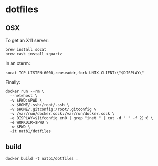 # dotfiles

## OSX
To get an X11 server:
```
brew install socat
brew cask install xquartz
```
In an xterm:
```
socat TCP-LISTEN:6000,reuseaddr,fork UNIX-CLIENT:\"$DISPLAY\"
```
Finally:
```
docker run --rm \
  --net=host \
  -v $PWD:$PWD \
  -v $HOME/.ssh:/root/.ssh \
  -v $HOME/.gitconfig:/root/.gitconfig \
  -v /var/run/docker.sock:/var/run/docker.sock \
  -e DISPLAY=$(ifconfig en0 | grep "inet " | cut -d " " -f 2):0 \
  -e WORKDIR=$PWD \
  -w $PWD \
  -it natb1/dotfiles
```

## build
```
docker build -t natb1/dotfiles .
```
